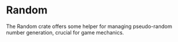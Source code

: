 # Random

The Random crate offers some helper for managing pseudo-random number generation, crucial for game mechanics.
